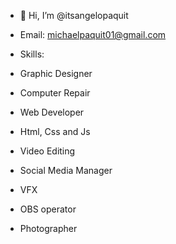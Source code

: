 - 👋 Hi, I’m @itsangelopaquit
- Email: michaelpaquit01@gmail.com
- Skills:

- Graphic Designer
- Computer Repair
- Web Developer
- Html, Css and Js
- Video Editing
- Social Media Manager
- VFX
- OBS operator
- Photographer
